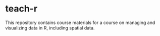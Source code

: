 # teach-r
This repository contains course materials for a course on managing and visualizing data in R, including spatial data.
